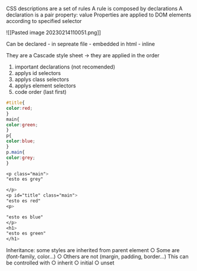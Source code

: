 CSS descriptions are a set of rules 
A rule is composed by declarations 
A declaration is a pair property: value 
Properties are applied to DOM elements according to specified selector

![[Pasted image 20230214110051.png]]

Can be declared
	- in sepreate file 
	- embedded in html 
	- inline 

They are a Cascade style sheet 
-> they are applied in the order 
1) important declarations (not recomended)
2) applys id selectors
3) applys class selectors
4) applys element selectors
5) code order (last first)
``` css
#title{
color:red;
}
main{
color:green;
}
p{
color:blue;
}
p.main{
color:grey;
}

<p class="main">
"esto es grey"

</p>
<p id="title" class="main">
"esto es red"
<p>

"esto es blue"
</p>
<h1>
"esto es green"
</h1>
```

Inheritance: some styles are inherited from parent element
	○ Some are (font-family, color…)
	○ Others are not (margin, padding, border...) 
 This can be controlled with ○ 
	 inherit ○ 
	 initial ○ 
	 unset